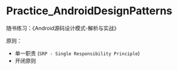 # Practice_AndroidDesignPatterns
随书练习：《Android源码设计模式-解析与实战》

原则：

- 单一职责 (`SRP - Single Responsibility Principle`)
- 开闭原则
